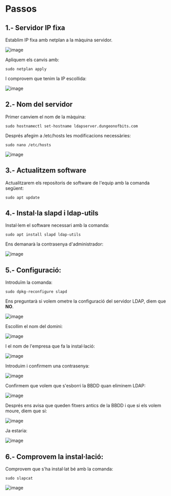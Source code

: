 # Passos

## 1.- Servidor IP fixa

Establim IP fixa amb netplan a la màquina servidor.

![image](https://github.com/XaSaFa/MP04/assets/110727546/4ac4efb9-2f0e-4736-91cb-d79c4cea9651)

Apliquem els canvis amb: 

```
sudo netplan apply
```

I comprovem que tenim la IP escollida:

![image](https://github.com/XaSaFa/MP04/assets/110727546/0fb4e3d3-7ba0-4cd2-918b-e8d2f11d397f)

## 2.- Nom del servidor

Primer canviem el nom de la màquina:

```
sudo hostnamectl set-hostname ldapserver.dungeonofbits.com
```

Després afegim a /etc/hosts les modificacions necessàries:

```
sudo nano /etc/hosts
```

![image](https://github.com/XaSaFa/MP04/assets/110727546/cbd1e4a7-d52e-4572-8c75-50e8007f7108)

## 3.- Actualitzem software

Actualitzarem els repositoris de software de l'equip amb la comanda següent:

```
sudo apt update
```

## 4.- Instal·la slapd i ldap-utils

Instal·lem el software necessari amb la comanda:

```
sudo apt install slapd ldap-utils
```

Ens demanarà la contrasenya d'administrador:

![image](https://github.com/XaSaFa/MP04/assets/110727546/43c0e5f4-29ef-4e99-9dc8-904cf3da978f)

## 5.- Configuració:

Introduïm la comanda:

```
sudo dpkg-reconfigure slapd
```

Ens preguntarà si volem ometre la configuració del servidor LDAP, diem que **NO**.

![image](https://github.com/XaSaFa/MP04/assets/110727546/560e6421-9af4-4ace-b1de-9d4754554800)

Escollim el nom del domini:

![image](https://github.com/XaSaFa/MP04/assets/110727546/2e7e3d28-6f98-416e-bdf5-c0584e8afe77)

I el nom de l'empresa que fa la instal·lació:

![image](https://github.com/XaSaFa/MP04/assets/110727546/ed981f1e-dc86-4cfd-bcf2-2e7e17d3b87a)

Introduim i confirmem una contrasenya:

![image](https://github.com/XaSaFa/MP04/assets/110727546/dfc7f9a3-03d5-4511-b2d1-7a13d9737c92)

Confirmem que volem que s'esborri la BBDD quan eliminem LDAP:

![image](https://github.com/XaSaFa/MP04/assets/110727546/566fd759-9d4b-42db-8592-82f293fb7e8f)

Després ens avisa que queden fitxers antics de la BBDD i que si els volem moure, diem que sí:

![image](https://github.com/XaSaFa/MP04/assets/110727546/6ae17e9e-6b29-450b-8742-ca5603155b10)

Ja estaria:

![image](https://github.com/XaSaFa/MP04/assets/110727546/90246437-56e8-459b-8336-1816638e98bc)

## 6.- Comprovem la instal·lació:

Comprovem que s'ha instal·lat bé amb la comanda:

```
sudo slapcat
```

![image](https://github.com/XaSaFa/MP04/assets/110727546/ccff04ec-bd35-44b3-af9a-5ac4dff8dbcf)










